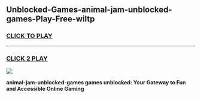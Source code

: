 
## Unblocked-Games-animal-jam-unblocked-games-Play-Free-wiltp
<h3>
<a href="https://premium76.site?title=animal-jam-unblocked-games&ref=23A">CLICK TO PLAY</a></h3>
<hr>

<h3>
<a href="https://premium76.site?title=animal-jam-unblocked-games&ref=23A">CLICK 2 PLAY</a>
  
</h3>

<a href="https://premium76.site?title=animal-jam-unblocked-games&ref=23A"><img src="https://clearcache.store/games.png"></a>


**animal-jam-unblocked-games games unblocked: Your Gateway to Fun and Accessible Online Gaming**
